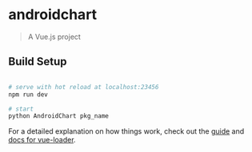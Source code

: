 # androidchart

> A Vue.js project

## Build Setup

``` bash

# serve with hot reload at localhost:23456
npm run dev

# start
python AndroidChart pkg_name
```

For a detailed explanation on how things work, check out the [guide](http://vuejs-templates.github.io/webpack/) and [docs for vue-loader](http://vuejs.github.io/vue-loader).
